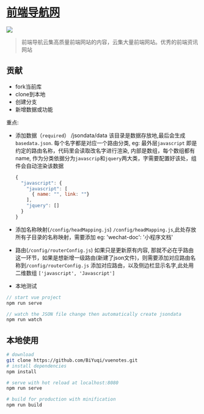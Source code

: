 
# [前端导航网](http://fe.loadingmore.com/)
<img src="https://travis-ci.org/BiYuqi/vuenotes.svg?branch=master">

> 前端导航云集高质量前端网站的内容，云集大量前端网站。优秀的前端资讯网站

## 贡献
- fork当前库
- clone到本地
- 创建分支
- 新增数据或功能

重点: 
- 添加数据（`required`）
  /jsondata/data 该目录是数据存放地,最后会生成`basedata.json`.
  每个名字都是对应一个路由分类, eg: 最外层`javascript` 即是约定的路由名称，代码里会读取改名字进行渲染, 内部是数组，每个数组都有name, 作为分类依据分为`javascrip`和`jquery`两大类，字需要配置好该处，组件会自动渲染该数据
  ```js
  {
    "javascript": {
      "javascript": [
        { name: "", link: ""}
      ],
      "jquery": []
    }
  }
  ```
- 添加名称映射(`/config/headMapping.js`)
  `/config/headMapping.js`,此处存放所有子目录的名称映射，需要添加
  eg:
  'wechat-doc': '小程序文档'
- 路由(`/config/routerConfig.js`)
如果只是更新原有内容, 那就不必在乎路由这一环节，如果是想新增一级路由(新建了json文件)，则需要添加对应路由名称到`/config/routerConfig.js` 添加对应路由，以及侧边栏显示名字,此处用二维数组 `['javascript', 'Javascript']`

- 本地测试
```js
// start vue project
npm run serve

// watch the JSON file change then automatically create jsondata
npm run watch
```
## 本地使用

``` bash
# download
git clone https://github.com/BiYuqi/vuenotes.git
# install dependencies
npm install

# serve with hot reload at localhost:8080
npm run serve

# build for production with minification
npm run build
```
